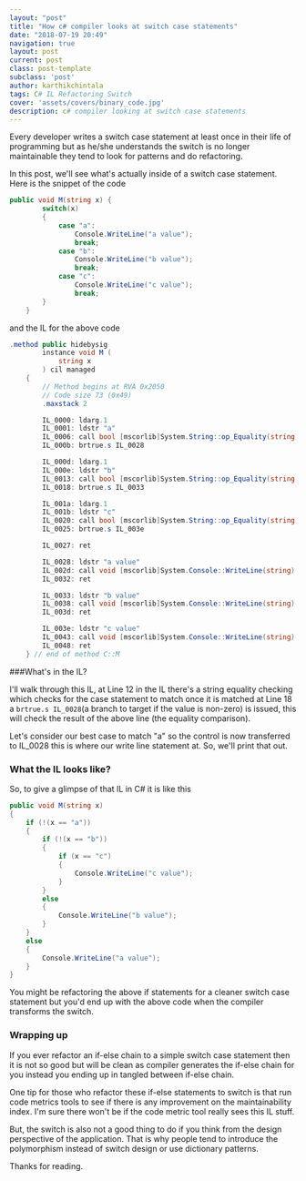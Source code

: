 ```yaml
---
layout: "post"
title: "How c# compiler looks at switch case statements"
date: "2018-07-19 20:49"
navigation: true
layout: post
current: post
class: post-template
subclass: 'post'
author: karthikchintala
tags: C# IL Refactoring Switch
cover: 'assets/covers/binary_code.jpg'
description: c# compiler looking at switch case statements
---
```


Every developer writes a switch case statement at least once in their life of programming but as he/she understands the switch is no longer maintainable they tend to look for patterns and do refactoring.

In this post, we'll see what's actually inside of a switch case statement.
Here is the snippet of the code

```csharp
public void M(string x) {
        switch(x)
        {
            case "a":
                Console.WriteLine("a value");
                break;
            case "b":
                Console.WriteLine("b value");
                break;
            case "c":
                Console.WriteLine("c value");
                break;
        }
    }
```

and the IL for the above code

```csharp
.method public hidebysig
        instance void M (
            string x
        ) cil managed
    {
        // Method begins at RVA 0x2050
        // Code size 73 (0x49)
        .maxstack 2

        IL_0000: ldarg.1
        IL_0001: ldstr "a"
        IL_0006: call bool [mscorlib]System.String::op_Equality(string, string)
        IL_000b: brtrue.s IL_0028

        IL_000d: ldarg.1
        IL_000e: ldstr "b"
        IL_0013: call bool [mscorlib]System.String::op_Equality(string, string)
        IL_0018: brtrue.s IL_0033

        IL_001a: ldarg.1
        IL_001b: ldstr "c"
        IL_0020: call bool [mscorlib]System.String::op_Equality(string, string)
        IL_0025: brtrue.s IL_003e

        IL_0027: ret

        IL_0028: ldstr "a value"
        IL_002d: call void [mscorlib]System.Console::WriteLine(string)
        IL_0032: ret

        IL_0033: ldstr "b value"
        IL_0038: call void [mscorlib]System.Console::WriteLine(string)
        IL_003d: ret

        IL_003e: ldstr "c value"
        IL_0043: call void [mscorlib]System.Console::WriteLine(string)
        IL_0048: ret
    } // end of method C::M
```
###What's in the IL?

I'll walk through this IL, at Line 12 in the IL there's a string equality checking which checks for the case statement to match once it is matched at Line 18 a `brtrue.s IL_0028`(a branch to target if the value is non-zero) is issued, this will check the result of the above line (the equality comparison).

Let's consider our best case to match "a" so the control is now transferred to IL_0028 this is where our write line statement at. So, we'll print that out.

### What the IL looks like?

So, to give a glimpse of that IL in C# it is like this

```csharp
public void M(string x)
{
    if (!(x == "a"))
    {
        if (!(x == "b"))
        {
            if (x == "c")
            {
                Console.WriteLine("c value");
            }
        }
        else
        {
            Console.WriteLine("b value");
        }
    }
    else
    {
        Console.WriteLine("a value");
    }
}
```
You might be refactoring the above if statements for a cleaner switch case statement but you'd end up with the above code when the compiler transforms the switch.

### Wrapping up
If you ever refactor an if-else chain to a simple switch case statement then it is not so good but will be clean as compiler generates the if-else chain for you instead you ending up in tangled between if-else chain.

One tip for those who refactor these if-else statements to switch is that run code metrics tools to see if there is any improvement on the maintainability index. I'm sure there won't be if the code metric tool really sees this IL stuff.

But, the switch is also not a good thing to do if you think from the design perspective of the application. That is why people tend to introduce the polymorphism instead of switch design or use dictionary patterns.

Thanks for reading.
